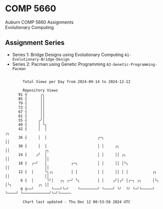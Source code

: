 # COMP 5660
Auburn COMP 5660 Assignments  
Evolutionary Computing

## Assignment Series
- Series 1: Bridge Designs using Evolutionary Computing `A1-Evolutionary-Bridge-Design`
- Series 2: Pacman using Genetic Programming `A2-Genetic-Programming-Pacman`

```

        Total Views per Day from 2024-09-14 to 2024-12-12

        Repository Views
      91 ┼      ╭╮
      85 ┤      ││
      79 ┤      ││
      73 ┤      ││
      67 ┤      ││
      61 ┤      ││
      55 ┤     ╭╯│
      49 ┤     │ ╰╮
      42 ┤     │  │                                                       ╭╮
      36 ┤     │  │                       ╭─╮                             ││
      30 ┤     │  │                       │ │     ╭╮                      ││                ╭╮
      24 ┤    ╭╯  │                       │ │     ││ ╭╮                   ││                ││
      18 ┤  ╭─╯   │           ╭─╮         │ │     ││ │╰╮                  ││                ││
      12 ┤  │     ╰╮╭╮        │ │         │ │     ││ │ │           ╭╮     ││                ││
       6 ┤  │      ╰╯│   ╭╮ ╭─╯ ╰╮        │ │    ╭╯│╭╯ │╭─╮ ╭╮     │╰╮    │╰╮            ╭╮ ││
       0 ┼──╯        ╰───╯╰─╯    ╰────────╯ ╰────╯ ╰╯  ╰╯ ╰─╯╰─────╯ ╰────╯ ╰────────────╯╰─╯╰─────

        Chart last updated - Thu Dec 12 00:53:56 2024 UTC
        
```
